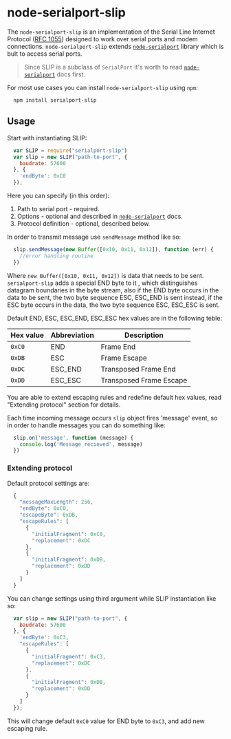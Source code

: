 # node-serialport-slip

The `node-serialport-slip` is an implementation of the Serial Line Internet Protocol ([RFC 1055](http://www.rfc-editor.org/rfc/rfc1055.txt)) designed to work over serial ports and modem connections. `node-serialport-slip` extends [`node-serialport`](https://github.com/voodootikigod/node-serialport) library which is bult to access serial ports.

> Since SLIP is a subclass of `SerialPort` it's worth to read [`node-serialport`](https://github.com/voodootikigod/node-serialport) docs first.

For most use cases you can install `node-serialport-slip` using `npm`:

```
  npm install serialport-slip
```

## Usage

Start with instantiating SLIP:

```js
  var SLIP = require("serialport-slip")
  var slip = new SLIP("path-to-port", {
    baudrate: 57600
  }, {
    'endByte': 0xC0
  });
``` 

Here you can specify (in this order):

1. Path to serial port - required.
1. Options - optional and described in [`node-serialport`](https://github.com/voodootikigod/node-serialport) docs.
1. Protocol definition - optional, described below.

In order to transmit message use `sendMessage` method like so:

```js
  slip.sendMessage(new Buffer([0x10, 0x11, 0x12]), function (err) {
    //error handling routine
  })
``` 

Where `new Buffer([0x10, 0x11, 0x12])` is data that needs to be sent. `serialport-slip` adds a special END byte to it 
, which distinguishes datagram boundaries in the byte stream, also
if the END byte occurs in the data to be sent, the two byte sequence ESC, ESC_END is sent instead,
if the ESC byte occurs in the data, the two byte sequence ESC, ESC_ESC is sent.

Default END, ESC, ESC_END, ESC_ESC hex values are in the following teble:

|Hex value | Abbreviation |  Description|
|-----|-----|---------------------------|
|`0xC0` | END | Frame End|
|`0xDB` | ESC | Frame Escape|
|`0xDC` | ESC_END | Transposed Frame End|
|`0xDD` | ESC_ESC | Transposed Frame Escape|

You are able to extend escaping rules and redefine default hex values, read "Extending protocol" section for details.

Each time incoming message occurs `slip` object fires 'message' event, so in order to handle messages you can do something like:

```js
  slip.on('message', function (message) {
    console.log('Message recieved', message)
  })
``` 

### Extending protocol

Default protocol settings are: 

```js
  {
    "messageMaxLength": 256,
    "endByte": 0xC0,
    "escapeByte": 0xDB,
    "escapeRules": [
      {
        "initialFragment": 0xC0,
        "replacement": 0xDC
      },
      {
        "initialFragment": 0xDB,
        "replacement": 0xDD
      }
    ]  
  }
``` 

You can change settings using third argument while SLIP instantiation like so:

```js
  var slip = new SLIP("path-to-port", {
    baudrate: 57600
  }, {
    'endByte': 0xC3,
    "escapeRules": [
      {
        "initialFragment": 0xC3,
        "replacement": 0xDC
      },
      {
        "initialFragment": 0xDB,
        "replacement": 0xDD
      }
    ]  
  });
``` 

This will change default `0xC0` value for END byte to `0xC3`, and add new escaping rule.
